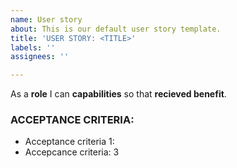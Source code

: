 ```yaml
---
name: User story
about: This is our default user story template.
title: 'USER STORY: <TITLE>'
labels: ''
assignees: ''

---
```


As a **role**  I can **capabilities** so that **recieved benefit**.

### ACCEPTANCE CRITERIA:
  * Acceptance criteria 1:
  * Accepcance  criteria: 3
